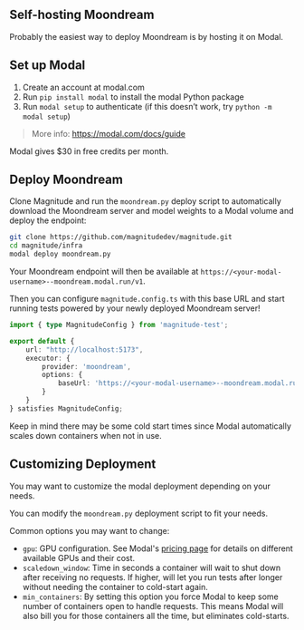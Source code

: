 ## Self-hosting Moondream

Probably the easiest way to deploy Moondream is by hosting it on Modal.

## Set up Modal
1. Create an account at modal.com
2. Run `pip install modal` to install the modal Python package
3. Run `modal setup` to authenticate (if this doesn’t work, try `python -m modal setup`)
> More info: https://modal.com/docs/guide

Modal gives $30 in free credits per month.

## Deploy Moondream

Clone Magnitude and run the `moondream.py` deploy script to automatically download the Moondream server and model weights to a Modal volume and deploy the endpoint:
```sh
git clone https://github.com/magnitudedev/magnitude.git
cd magnitude/infra
modal deploy moondream.py
```

Your Moondream endpoint will then be available at `https://<your-modal-username>--moondream.modal.run/v1`.

Then you can configure `magnitude.config.ts` with this base URL and start running tests powered by your newly deployed Moondream server!

```ts
import { type MagnitudeConfig } from 'magnitude-test';

export default {
    url: "http://localhost:5173",
    executor: {
        provider: 'moondream',
        options: {
            baseUrl: 'https://<your-modal-username>--moondream.modal.run/v1'
        }
    }
} satisfies MagnitudeConfig;
```

Keep in mind there may be some cold start times since Modal automatically scales down containers when not in use.


## Customizing Deployment

You may want to customize the modal deployment depending on your needs.

You can modify the `moondream.py` deployment script to fit your needs.

Common options you may want to change:
- `gpu`: GPU configuration. See Modal's [pricing page](https://modal.com/pricing) for details on different available GPUs and their cost.
- `scaledown_window`: Time in seconds a container will wait to shut down after receiving no requests. If higher, will let you run tests after longer without needing the container to cold-start again.
- `min_containers`: By setting this option you force Modal to keep some number of containers open to handle requests. This means Modal will also bill you for those containers all the time, but eliminates cold-starts.

